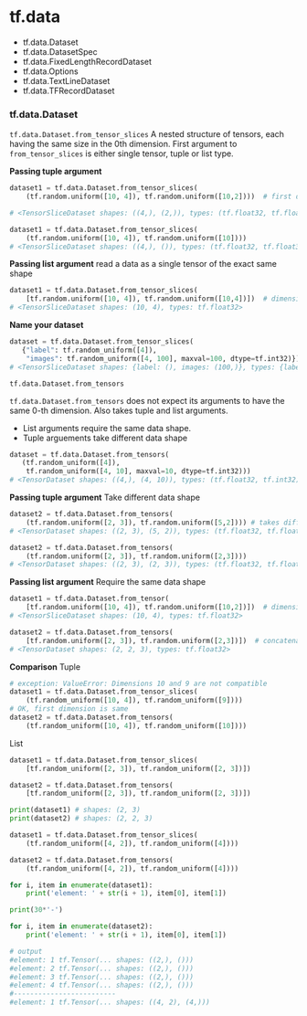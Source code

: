 # tf.data

* tf.data.Dataset
* tf.data.DatasetSpec
* tf.data.FixedLengthRecordDataset
* tf.data.Options
* tf.data.TextLineDataset
* tf.data.TFRecordDataset



### tf.data.Dataset

```tf.data.Dataset.from_tensor_slices```
A nested structure of tensors, each having the same size in the 0th dimension. First argument to ```from_tensor_slices``` is either single tensor, tuple or list type. 

**Passing tuple argument**
``` python
dataset1 = tf.data.Dataset.from_tensor_slices(
    (tf.random.uniform([10, 4]), tf.random.uniform([10,2])))  # first dimension should match: both 10, 10 or throws an error

# <TensorSliceDataset shapes: ((4,), (2,)), types: (tf.float32, tf.float32)>

dataset1 = tf.data.Dataset.from_tensor_slices(
    (tf.random.uniform([10, 4]), tf.random.uniform([10]))) 
# <TensorSliceDataset shapes: ((4,), ()), types: (tf.float32, tf.float32)>
```

**Passing list argument**
read a data as a single tensor of the exact same shape
``` python
dataset1 = tf.data.Dataset.from_tensor_slices(
    [tf.random.uniform([10, 4]), tf.random.uniform([10,4])])  # dimension should match or throw an error
# <TensorSliceDataset shapes: (10, 4), types: tf.float32>
```

**Name your dataset**
```python
dataset = tf.data.Dataset.from_tensor_slices(
   {"label": tf.random_uniform([4]),
    "images": tf.random_uniform([4, 100], maxval=100, dtype=tf.int32)})
# <TensorSliceDataset shapes: {label: (), images: (100,)}, types: {labels: tf.float32, images: tf.int32}>
```

```tf.data.Dataset.from_tensors``` 


```tf.data.Dataset.from_tensors``` does not expect its arguments to have the same 0-th dimension. Also takes tuple and list arguments. 
* List arguments require the same data shape. 
* Tuple arguements take different data shape


```python
dataset = tf.data.Dataset.from_tensors(
   (tf.random_uniform([4]),
    tf.random_uniform([4, 10], maxval=10, dtype=tf.int32)))
# <TensorDataset shapes: ((4,), (4, 10)), types: (tf.float32, tf.int32)>
```
**Passing tuple argument**
Take different data shape
``` python
dataset2 = tf.data.Dataset.from_tensors(
    (tf.random.uniform([2, 3]), tf.random.uniform([5,2]))) # takes different shapes
# <TensorDataset shapes: ((2, 3), (5, 2)), types: (tf.float32, tf.float32)>

dataset2 = tf.data.Dataset.from_tensors(
    (tf.random.uniform([2, 3]), tf.random.uniform([2,3])))
# <TensorDataset shapes: ((2, 3), (2, 3)), types: (tf.float32, tf.float32)>
```

**Passing list argument**
Require the same data shape
``` python
dataset1 = tf.data.Dataset.from_tensor(
    [tf.random.uniform([10, 4]), tf.random.uniform([10,2])])  # dimension should match or throw an error
# <TensorSliceDataset shapes: (10, 4), types: tf.float32>

dataset2 = tf.data.Dataset.from_tensors(
    [tf.random.uniform([2, 3]), tf.random.uniform([2,3])])  # concatenates into one large 3D tensor
# <TensorDataset shapes: (2, 2, 3), types: tf.float32>
```


**Comparison**
Tuple
```python
# exception: ValueError: Dimensions 10 and 9 are not compatible
dataset1 = tf.data.Dataset.from_tensor_slices(
    (tf.random_uniform([10, 4]), tf.random_uniform([9])))
# OK, first dimension is same
dataset2 = tf.data.Dataset.from_tensors(
    (tf.random_uniform([10, 4]), tf.random_uniform([10])))
```

List
```python
dataset1 = tf.data.Dataset.from_tensor_slices(
    [tf.random_uniform([2, 3]), tf.random_uniform([2, 3])])

dataset2 = tf.data.Dataset.from_tensors(
    [tf.random_uniform([2, 3]), tf.random_uniform([2, 3])])

print(dataset1) # shapes: (2, 3)
print(dataset2) # shapes: (2, 2, 3)
```

```python
dataset1 = tf.data.Dataset.from_tensor_slices(
    (tf.random_uniform([4, 2]), tf.random_uniform([4])))

dataset2 = tf.data.Dataset.from_tensors(
    (tf.random_uniform([4, 2]), tf.random_uniform([4])))

for i, item in enumerate(dataset1):
    print('element: ' + str(i + 1), item[0], item[1])

print(30*'-')

for i, item in enumerate(dataset2):
    print('element: ' + str(i + 1), item[0], item[1])

# output
#element: 1 tf.Tensor(... shapes: ((2,), ()))
#element: 2 tf.Tensor(... shapes: ((2,), ()))
#element: 3 tf.Tensor(... shapes: ((2,), ()))
#element: 4 tf.Tensor(... shapes: ((2,), ()))
#-------------------------
#element: 1 tf.Tensor(... shapes: ((4, 2), (4,)))
```